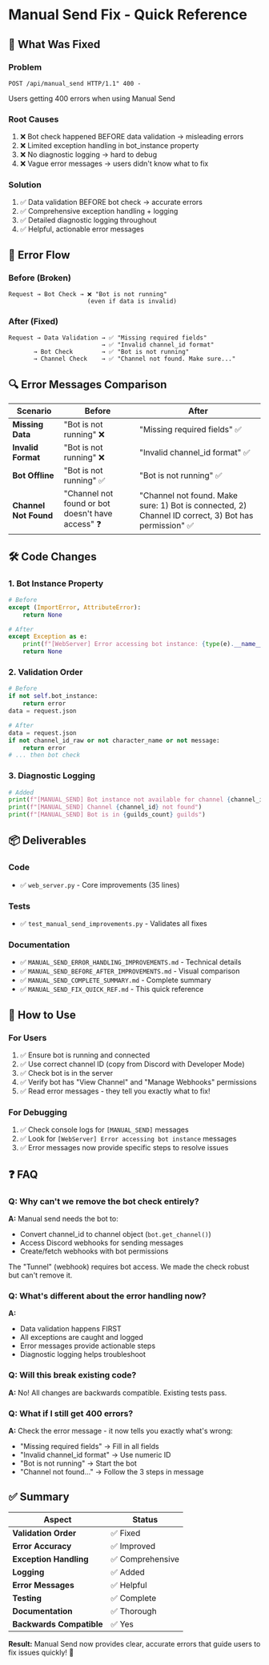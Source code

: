 # Manual Send Fix - Quick Reference

## 🎯 What Was Fixed

### Problem
```
POST /api/manual_send HTTP/1.1" 400 -
```
Users getting 400 errors when using Manual Send

### Root Causes
1. ❌ Bot check happened BEFORE data validation → misleading errors
2. ❌ Limited exception handling in bot_instance property
3. ❌ No diagnostic logging → hard to debug
4. ❌ Vague error messages → users didn't know what to fix

### Solution
1. ✅ Data validation BEFORE bot check → accurate errors
2. ✅ Comprehensive exception handling + logging
3. ✅ Detailed diagnostic logging throughout
4. ✅ Helpful, actionable error messages

## 📝 Error Flow

### Before (Broken)
```
Request → Bot Check → ❌ "Bot is not running" 
                      (even if data is invalid)
```

### After (Fixed)
```
Request → Data Validation → ✅ "Missing required fields"
                          → ✅ "Invalid channel_id format"
       → Bot Check        → ✅ "Bot is not running"
       → Channel Check    → ✅ "Channel not found. Make sure..."
```

## 🔍 Error Messages Comparison

| Scenario | Before | After |
|----------|--------|-------|
| **Missing Data** | "Bot is not running" ❌ | "Missing required fields" ✅ |
| **Invalid Format** | "Bot is not running" ❌ | "Invalid channel_id format" ✅ |
| **Bot Offline** | "Bot is not running" ✅ | "Bot is not running" ✅ |
| **Channel Not Found** | "Channel not found or bot doesn't have access" ❓ | "Channel not found. Make sure: 1) Bot is connected, 2) Channel ID correct, 3) Bot has permission" ✅ |

## 🛠 Code Changes

### 1. Bot Instance Property
```python
# Before
except (ImportError, AttributeError):
    return None

# After
except Exception as e:
    print(f"[WebServer] Error accessing bot instance: {type(e).__name__}: {e}")
    return None
```

### 2. Validation Order
```python
# Before
if not self.bot_instance:
    return error
data = request.json

# After  
data = request.json
if not channel_id_raw or not character_name or not message:
    return error
# ... then bot check
```

### 3. Diagnostic Logging
```python
# Added
print(f"[MANUAL_SEND] Bot instance not available for channel {channel_id}")
print(f"[MANUAL_SEND] Channel {channel_id} not found")
print(f"[MANUAL_SEND] Bot is in {guilds_count} guilds")
```

## 📦 Deliverables

### Code
- ✅ `web_server.py` - Core improvements (35 lines)

### Tests
- ✅ `test_manual_send_improvements.py` - Validates all fixes

### Documentation
- ✅ `MANUAL_SEND_ERROR_HANDLING_IMPROVEMENTS.md` - Technical details
- ✅ `MANUAL_SEND_BEFORE_AFTER_IMPROVEMENTS.md` - Visual comparison
- ✅ `MANUAL_SEND_COMPLETE_SUMMARY.md` - Complete summary
- ✅ `MANUAL_SEND_FIX_QUICK_REF.md` - This quick reference

## 🚀 How to Use

### For Users
1. ✅ Ensure bot is running and connected
2. ✅ Use correct channel ID (copy from Discord with Developer Mode)
3. ✅ Check bot is in the server
4. ✅ Verify bot has "View Channel" and "Manage Webhooks" permissions
5. ✅ Read error messages - they tell you exactly what to fix!

### For Debugging
1. ✅ Check console logs for `[MANUAL_SEND]` messages
2. ✅ Look for `[WebServer] Error accessing bot instance` messages
3. ✅ Error messages now provide specific steps to resolve issues

## ❓ FAQ

### Q: Why can't we remove the bot check entirely?
**A:** Manual send needs the bot to:
- Convert channel_id to channel object (`bot.get_channel()`)
- Access Discord webhooks for sending messages
- Create/fetch webhooks with bot permissions

The "Tunnel" (webhook) requires bot access. We made the check robust but can't remove it.

### Q: What's different about the error handling now?
**A:** 
- Data validation happens FIRST
- All exceptions are caught and logged
- Error messages provide actionable steps
- Diagnostic logging helps troubleshoot

### Q: Will this break existing code?
**A:** No! All changes are backwards compatible. Existing tests pass.

### Q: What if I still get 400 errors?
**A:** Check the error message - it now tells you exactly what's wrong:
- "Missing required fields" → Fill in all fields
- "Invalid channel_id format" → Use numeric ID
- "Bot is not running" → Start the bot
- "Channel not found..." → Follow the 3 steps in message

## ✅ Summary

| Aspect | Status |
|--------|--------|
| **Validation Order** | ✅ Fixed |
| **Error Accuracy** | ✅ Improved |
| **Exception Handling** | ✅ Comprehensive |
| **Logging** | ✅ Added |
| **Error Messages** | ✅ Helpful |
| **Testing** | ✅ Complete |
| **Documentation** | ✅ Thorough |
| **Backwards Compatible** | ✅ Yes |

**Result:** Manual Send now provides clear, accurate errors that guide users to fix issues quickly! 🎉
